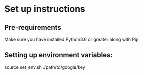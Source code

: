 # Set up instructions

## Pre-requirements
Make sure you have installed Python3.6 or greater along with Pip

## Setting up environment variables:

source set_env.sh ./path/to/google/key

